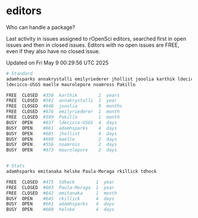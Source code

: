 # editors

Who can handle a package?

Last activity in issues assigned to rOpenSci editors, searched first in open
issues and then in closed issues. Editors with no open issues are FREE, even if
they also have no closed issue.


Updated on Fri May 9 00:29:56 UTC 2025

```bash
# Standard
adamhsparks annakrystalli emilyriederer jhollist jooolia karthik ldecicco
ldecicco-USGS maelle maurolepore noamross Pakillo

FREE  CLOSED  #358  karthik        2  years
FREE  CLOSED  #502  annakrystalli  1  year
FREE  CLOSED  #648  jooolia        9  months
FREE  CLOSED  #676  emilyriederer  1  month
FREE  CLOSED  #599  Pakillo        1  month
BUSY  OPEN    #637  ldecicco-USGS  4  days
BUSY  OPEN    #661  adamhsparks    4  days
BUSY  OPEN    #685  jhollist       4  days
BUSY  OPEN    #698  maelle         2  days
BUSY  OPEN    #556  noamross       2  days
BUSY  OPEN    #673  maurolepore    2  days


# Stats
adamhsparks emitanaka helske Paula-Moraga rkillick tdhock

FREE  CLOSED  #475  tdhock        1  year
FREE  CLOSED  #603  Paula-Moraga  1  year
FREE  CLOSED  #642  emitanaka     1  month
BUSY  OPEN    #645  rkillick      4  days
BUSY  OPEN    #661  adamhsparks   4  days
BUSY  OPEN    #688  helske        4  days
```
